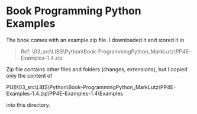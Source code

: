 # Book Programming Python Examples

The book comes with an example.zip file. I downloaded it and stored it in
>Ref: \03_src\LIBS\Python\Book-ProgrammingPython_MarkLutz\PP4E-Examples-1.4.zip

Zip file contains other files and folders (changes, extensions), but I copied only the content of 

PUB\03_src\LIBS\Python\Book-ProgrammingPython_MarkLutz\PP4E-Examples-1.4.zip\PP4E-Examples-1.4\Examples

into this directory. 